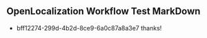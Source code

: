 ## OpenLocalization Workflow Test MarkDown
* bff12274-299d-4b2d-8ce9-6a0c87a8a3e7 thanks!

<!--HONumber=Jul16_HO2-->


